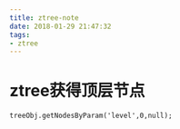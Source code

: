 ```yaml
---
title: ztree-note
date: 2018-01-29 21:47:32
tags:
- ztree
---
```


# ztree获得顶层节点

```
treeObj.getNodesByParam('level',0,null);
```